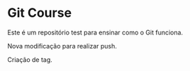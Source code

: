 # Git Course

Este é um repositório test para ensinar como o Git funciona.

Nova modificação para realizar push.

Criação de tag.
